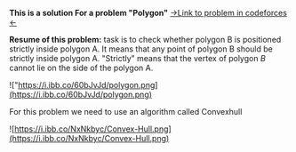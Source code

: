**This is a solution For a problem "Polygon"**
[->Link to problem in codeforces <-](https://codeforces.com/contest/166/problem/B)


**Resume of this problem:**
task is to check whether polygon B is positioned strictly inside polygon A. 
It means that any point of polygon B should be strictly inside polygon A. "Strictly" means that the vertex of polygon _B_ cannot lie on the side of the polygon A.


!["https://i.ibb.co/60bJvJd/polygon.png](https://i.ibb.co/60bJvJd/polygon.png)


 For this problem we need to use an algorithm called Convexhull
 
 
![https://i.ibb.co/NxNkbyc/Convex-Hull.png](https://i.ibb.co/NxNkbyc/Convex-Hull.png)
